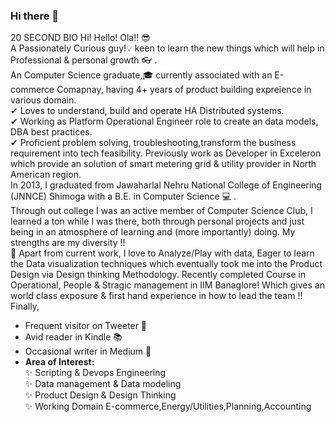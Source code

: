 ### Hi there 👋

<!--
**skanda-shastry/skanda-shastry** is a ✨ _special_ ✨ repository because its `README.md` (this file) appears on your GitHub profile.

Here are some ideas to get you started:

- 🔭 I’m currently working on ...
- 🌱 I’m currently learning ...
- 👯 I’m looking to collaborate on ...
- 🤔 I’m looking for help with ...
- 💬 Ask me about ...
- 📫 How to reach me: ...
- 😄 Pronouns: ...
- ⚡ Fun fact: ...
-->
<Work In Progress>

20 SECOND BIO Hi! Hello! Ola!! 😎  <br/>
A Passionately Curious guy!💡 keen to learn the new things which will help in Professional & personal growth 👓 .  <br/> 
An Computer Science graduate,🎓 currently associated with an E-commerce Comapnay, having 4+ years of product building expreience in various domain.  <br/>
✔ Loves to understand, build and operate HA Distributed systems.  <br/> 
✔ Working as Platform Operational Engineer role to create an data models, DBA best practices. <br/>
✔ Proficient problem solving, troubleshooting,transform the business requirement into tech feasibility. Previously work as Developer in Exceleron which provide an solution of smart metering grid & utility provider in North American region. <br/>
In 2013, I graduated from Jawaharlal Nehru National College of Engineering (JNNCE) Shimoga with a B.E. in Computer Science ‍💻 . <br/>
Through out college I was an active member of Computer Science Club, I learned a ton while I was there, both through personal projects and just being in an atmosphere of learning and (more importantly) doing. My strengths are my diversity !!  <br/>
👀 Apart from current work, I love to Analyze/Play with data, Eager to learn the Data visualization techniques which eventually took me into the Product Design via Design thinking Methodology. Recently completed Course in Operational, People & Stragic management in IIM Banaglore! Which gives an world class exposure & first hand experience in how to lead the team !!  <br/>
Finally,  <br/>
* Frequent visitor on Tweeter 📲  <br/>
* Avid reader in Kindle 📚  <br/>
* Occasional writer in Medium 📝  <br/> 
* <b>Area of Interest: </b> <br/>
 ✨ Scripting & Devops Engineering  <br/>
 ✨ Data management & Data modeling 
 <br/> ✨ Product Design & Design Thinking  <br/>
 ✨ Working Domain E-commerce,Energy/Utilities,Planning,Accounting
